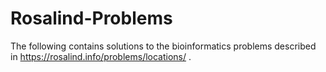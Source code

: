 # Rosalind-Problems
The following contains solutions to the bioinformatics problems described in https://rosalind.info/problems/locations/ . 
